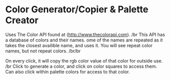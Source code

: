 # Color Generator/Copier & Palette Creator

Uses The Color API found at (http://www.thecolorapi.com). /br
This API has a database of colors and their names. ome of the names are repeated as it takes the closest availible name, and uses it. You will see repeat color names, but not repeat colors. /br/br

On every click, it will copy the rgb color value of that color for outside use. /br
Click to generate a color, and click on color squares to access them. Can also click within palette colors for access to that color.
